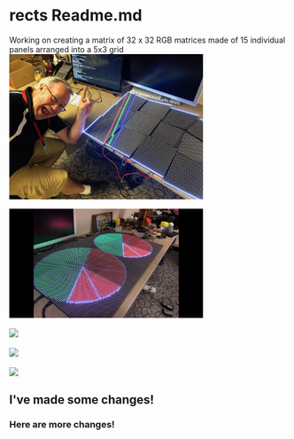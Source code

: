 # rects Readme.md
Working on creating a matrix of 32 x 32 RGB matrices made of 15 individual panels arranged into a 5x3 grid
<img src="/images/matrixOfMatrices.jpeg" width=350 align=center>
</br></br>
<img src="/images/IMG_7364.png" width=350 align=center>
</br></br>
<img src="/images/IMG_7367.png" width=350 align=center>
</br></br>
<img src="/images/IMG_7369.png" width=350 align=center>
</br></br>
<img src="/images/IMG_7370.png" width=350 align=center>

## I've made some changes!

### Here are more changes!
